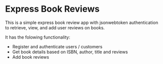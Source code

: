 # Express Book Reviews

This is a simple express book review app with jsonwebtoken authentication to retrieve, view, and add user reviews on books.

It has the folowing functionality:
  - Register and authenticate users / customers 
  - Get book details based on ISBN, author, title and reviews
  - Add book reviews
